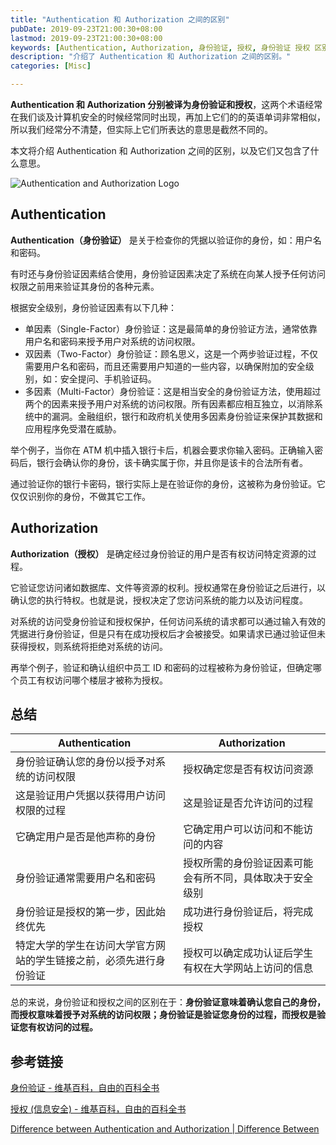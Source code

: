 ```yaml
---
title: "Authentication 和 Authorization 之间的区别"
pubDate: 2019-09-23T21:00:30+08:00
lastmod: 2019-09-23T21:00:30+08:00
keywords: [Authentication, Authorization, 身份验证, 授权, 身份验证 授权 区别]
description: "介绍了 Authentication 和 Authorization 之间的区别。"
categories: [Misc]

---
```


**Authentication 和 Authorization 分别被译为身份验证和授权**，这两个术语经常在我们谈及计算机安全的时候经常同时出现，再加上它们的的英语单词非常相似，所以我们经常分不清楚，但实际上它们所表达的意思是截然不同的。

本文将介绍 Authentication 和 Authorization 之间的区别，以及它们又包含了什么意思。

![Authentication and Authorization Logo](/images/difference-between-authentication-and-authorization/authentication-and-authorization-logo.webp "Authentication and Authorization Logo")

## Authentication

**Authentication（身份验证）** 是关于检查你的凭据以验证你的身份，如：用户名和密码。

有时还与身份验证因素结合使用，身份验证因素决定了系统在向某人授予任何访问权限之前用来验证其身份的各种元素。

根据安全级别，身份验证因素有以下几种：

* 单因素（Single-Factor）身份验证：这是最简单的身份验证方法，通常依靠用户名和密码来授予用户对系统的访问权限。
* 双因素（Two-Factor）身份验证：顾名思义，这是一个两步验证过程，不仅需要用户名和密码，而且还需要用户知道的一些内容，以确保附加的安全级别，如：安全提问、手机验证码。
* 多因素（Multi-Factor）身份验证：这是相当安全的身份验证方法，使用超过两个的因素来授予用户对系统的访问权限。所有因素都应相互独立，以消除系统中的漏洞。金融组织，银行和政府机关使用多因素身份验证来保护其数据和应用程序免受潜在威胁。

举个例子，当你在 ATM 机中插入银行卡后，机器会要求你输入密码。正确输入密码后，银行会确认你的身份，该卡确实属于你，并且你是该卡的合法所有者。

通过验证你的银行卡密码，银行实际上是在验证你的身份，这被称为身份验证。它仅仅识别你的身份，不做其它工作。

## Authorization

**Authorization（授权）** 是确定经过身份验证的用户是否有权访问特定资源的过程。

它验证您访问诸如数据库、文件等资源的权利。授权通常在身份验证之后进行，以确认您的执行特权。也就是说，授权决定了您访问系统的能力以及访问程度。

对系统的访问受身份验证和授权保护，任何访问系统的请求都可以通过输入有效的凭据进行身份验证，但是只有在成功授权后才会被接受。如果请求已通过验证但未获得授权，则系统将拒绝对系统的访问。

再举个例子，验证和确认组织中员工 ID 和密码的过程被称为身份验证，但确定哪个员工有权访问哪个楼层才被称为授权。

## 总结

| Authentication | Authorization |
| --- | --- |
| 身份验证确认您的身份以授予对系统的访问权限 | 授权确定您是否有权访问资源 |
| 这是验证用户凭据以获得用户访问权限的过程 | 这是验证是否允许访问的过程 |
| 它确定用户是否是他声称的身份 | 它确定用户可以访问和不能访问的内容 |
| 身份验证通常需要用户名和密码 | 授权所需的身份验证因素可能会有所不同，具体取决于安全级别 |
| 身份验证是授权的第一步，因此始终优先 | 成功进行身份验证后，将完成授权 |
| 特定大学的学生在访问大学官方网站的学生链接之前，必须先进行身份验证 | 授权可以确定成功认证后学生有权在大学网站上访问的信息 |

总的来说，身份验证和授权之间的区别在于：**身份验证意味着确认您自己的身份，而授权意味着授予对系统的访问权限；身份验证是验证您身份的过程，而授权是验证您有权访问的过程。**

## 参考链接

[身份验证 - 维基百科，自由的百科全书](https://zh.wikipedia.org/wiki/%E8%BA%AB%E4%BB%BD%E9%AA%8C%E8%AF%81 "身份验证 - 维基百科，自由的百科全书")

[授权 (信息安全) - 维基百科，自由的百科全书](https://zh.wikipedia.org/wiki/%E6%8E%88%E6%AC%8A_(%E8%B3%87%E5%AE%89) "授权 (信息安全) - 维基百科，自由的百科全书")

[Difference between Authentication and Authorization | Difference Between](http://www.differencebetween.net/technology/difference-between-authentication-and-authorization/ "Difference between Authentication and Authorization | Difference Between")
